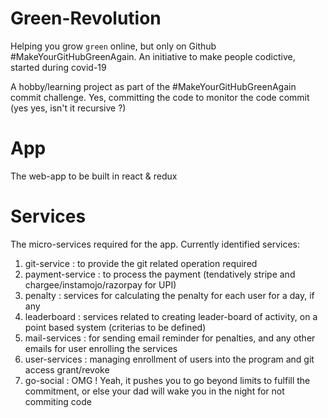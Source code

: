 # Green-Revolution
Helping you grow `green` online, but only on Github #MakeYourGitHubGreenAgain. An initiative to make people codictive, started during covid-19

A hobby/learning project as part of the #MakeYourGitHubGreenAgain commit challenge. Yes, committing the code to monitor the code commit (yes yes, isn't it recursive ?)

App
===
The web-app to be built in react & redux


Services
==========
The micro-services required for the app. Currently identified services:
1. git-service : to provide the git related operation required 
2. payment-service : to process the payment (tendatively stripe and chargee/instamojo/razorpay for UPI)
3. penalty : services for calculating the penalty for each user for a day, if any
4. leaderboard : services related to creating leader-board of activity, on a point based system (criterias to be defined)
5. mail-services : for sending email reminder for penalties, and any other emails for user enrolling the services
6. user-services : managing enrollment of users into the program and git access grant/revoke
7. go-social : OMG ! Yeah, it pushes you to go beyond limits to fulfill the commitment, or else your dad will wake you in the night for not commiting code
